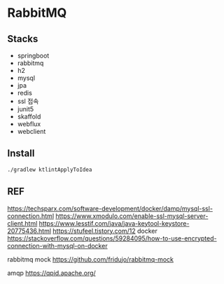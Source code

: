 # RabbitMQ

## Stacks

- springboot
- rabbitmq
- h2
- mysql
- jpa
- redis
- ssl 접속
- junit5
- skaffold
- webflux
- webclient

## Install

```bash
./gradlew ktlintApplyToIdea
```

## REF

https://techsparx.com/software-development/docker/damp/mysql-ssl-connection.html
https://www.xmodulo.com/enable-ssl-mysql-server-client.html
https://www.lesstif.com/java/java-keytool-keystore-20775436.html
https://stufeel.tistory.com/12
docker
https://stackoverflow.com/questions/59284095/how-to-use-encrypted-connection-with-mysql-on-docker

rabbitmq mock https://github.com/fridujo/rabbitmq-mock

amqp https://qpid.apache.org/
